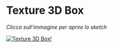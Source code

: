 # Texture 3D Box

*Clicca sull'immagine per aprire lo sketch*

[![Texture 3D Box!](https://user-images.githubusercontent.com/60677625/119848766-6205eb80-bf0c-11eb-9b01-346f6b845d4b.png)](https://editor.p5js.org/kaappa/full/UVgjWaLnf)
